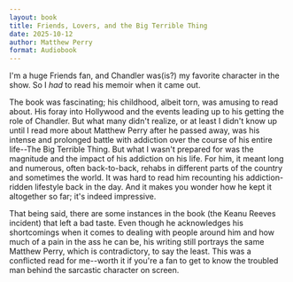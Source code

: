 ```yaml
---
layout: book
title: Friends, Lovers, and the Big Terrible Thing
date: 2025-10-12
author: Matthew Perry
format: Audiobook
---
```


I'm a huge Friends fan, and Chandler was(is?) my favorite character in the show. So I _had_ to read his memoir when it came out.

The book was fascinating; his childhood, albeit torn, was amusing to read about. His foray into Hollywood and the events leading up to his getting the role of Chandler. But what many didn't realize, or at least I didn't know up until I read more about Matthew Perry after he passed away, was his intense and prolonged battle with addiction over the course of his entire life--The Big Terrible Thing. But what I wasn't prepared for was the magnitude and the impact of his addiction on his life. For him, it meant long and numerous, often back-to-back, rehabs in different parts of the country and sometimes the world. It was hard to read him recounting his addiction-ridden lifestyle back in the day. And it makes you wonder how he kept it altogether so far; it's indeed impressive.

That being said, there are some instances in the book (the Keanu Reeves incident) that left a bad taste. Even though he acknowledges his shortcomings when it comes to dealing with people around him and how much of a pain in the ass he can be, his writing still portrays the same Matthew Perry, which is contradictory, to say the least. This was a conflicted read for me--worth it if you're a fan to get to know the troubled man behind the sarcastic character on screen.
